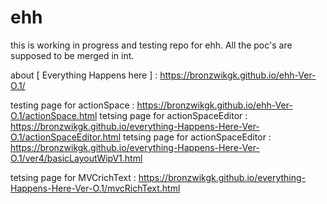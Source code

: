 # ehh
this is working in progress and testing repo for ehh. All the poc's are supposed to be merged in int.

about  [ Everything Happens here ] : https://bronzwikgk.github.io/ehh-Ver-O.1/

testing page for actionSpace : https://bronzwikgk.github.io/ehh-Ver-O.1/actionSpace.html
tetsing page for actionSpaceEditor : https://bronzwikgk.github.io/everything-Happens-Here-Ver-O.1/actionSpaceEditor.html
tetsing page for actionSpaceEditor : https://bronzwikgk.github.io/everything-Happens-Here-Ver-O.1/ver4/basicLayoutWipV1.html

tetsing page for MVCrichText : https://bronzwikgk.github.io/everything-Happens-Here-Ver-O.1/mvcRichText.html





